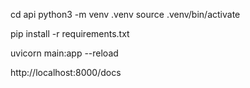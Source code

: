 cd api
python3 -m venv .venv
source .venv/bin/activate

pip install -r requirements.txt

uvicorn main:app --reload

http://localhost:8000/docs
